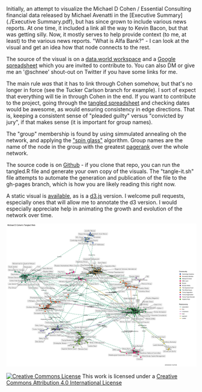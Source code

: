 Initially, an attempt to visualize the Michael D Cohen / Essential Consulting financial data released by Michael Avenatti in the [Executive Summary](./Executive Summary.pdf), but has since grown to include various news reports. At one time, it included a link all the way to Kevin Bacon, but that was getting silly. Now, it mostly serves to help provide context (to me, at least) to the various news reports. "What is Alfa Bank?" - I can look at the visual and get an idea how that node connects to the rest.

The source of the visual is on a [data.world workspace](https://data.world/schnee/tangledweb) and a [Google spreadsheet](https://docs.google.com/spreadsheets/d/119L80r1ZVgBgN0qDI-ovMb6s40iVFg3TWW15uqsxfBk/edit#gid=0) which you are invited to contribute to. You can also DM or give me an '@schnee' shout-out on Twitter if you have some links for me.

The main rule _was_ that it has to link through Cohen somehow, but that's no longer in force (see the Tucker Carlson branch for example). I sort of expect that everything will tie in through Cohen in the end. If you want to contribute to the project, going through the [tangled spreadsheet](https://docs.google.com/spreadsheets/d/119L80r1ZVgBgN0qDI-ovMb6s40iVFg3TWW15uqsxfBk/edit#gid=0) and checking dates would be awesome, as would ensuring consistency in edge directions. That is, keeping a consistent sense of "pleaded guilty" versus "convicted by jury", if that makes sense (it is important for group names).

The "group" membership is found by using simmulated annealing oh the network, and applying the ["spin glass"](http://arxiv.org/abs/cond-mat/0603718) algorithm. Group names are the name of the node in the group with the greatest [pagerank](http://infolab.stanford.edu/~backrub/google.html) over the whole network.

The source code is on [Github](https://github.com/schnee/tangled) - if you clone that repo, you can run the tangled.R file and generate your own copy of the visuals. The "tangle-it.sh" file attempts to automate the generation and publication of the file to the gh-pages branch, which is how you are likely reading this right now.

A static visual is [available](./tangled.png), as is a [d3.js](./tangled-d3.html) version. I welcome pull requests, especially ones that will allow me to annotate the d3 version. I would especially appreciate help in animating the growth and evolution of the network over time.

[![A tangled web](./tangled.png)](./tangled.png)

[![Creative Commons License](http://creativecommons.org/licenses/by/4.0/)](https://i.creativecommons.org/l/by/4.0/88x31.png)
This work is licensed under a [Creative Commons Attribution 4.0 International License](http://creativecommons.org/licenses/by/4.0/)